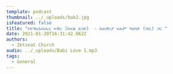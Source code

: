 ```yaml
---
template: podcast
thumbnail: ../_uploads/bab2.jpg
isFeatured: false
title: "የእግዚአብሔር ፍቅር (ክፍል አንድ)  - ከሐዋርያ ፍጹም ካህሳይ (ባቢ) ጋር "
date: 2021-01-20T16:31:42.062Z
authors:
  - Zetseat Church
audio: ../_uploads/Babi Love 1.mp3
tags:
  - General
---
```

